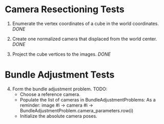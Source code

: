 Camera Resectioning Tests
=========================

1. Enumerate the vertex coordinates of a cube in the world coordinates.
   *DONE*

2. Create one normalized camera that displaced from the world center.
   *DONE*

3. Project the cube vertices to the images.
   *DONE*


Bundle Adjustment Tests
=======================

4. Form the bundle adjustment problem.
   TODO:
   - Choose a reference camera.
   - Populate the list of cameras in BundleAdjustmentProblems:
     As a reminder:
     image #i -> camera #i -> BundleAdjustmentProblem.camera_parameters.row(i)
   - Initialize the absolute camera poses.
